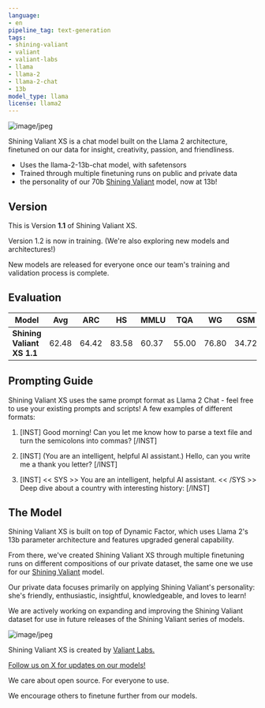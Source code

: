 ```yaml
---
language:
- en
pipeline_tag: text-generation
tags:
- shining-valiant
- valiant
- valiant-labs
- llama
- llama-2
- llama-2-chat
- 13b
model_type: llama
license: llama2
---
```



![image/jpeg](https://cdn-uploads.huggingface.co/production/uploads/63444f2687964b331809eb55/EXX7TKbB-R6arxww2mk0R.jpeg)



Shining Valiant XS is a chat model built on the Llama 2 architecture, finetuned on our data for insight, creativity, passion, and friendliness.
  - Uses the llama-2-13b-chat model, with safetensors
  - Trained through multiple finetuning runs on public and private data
  - the personality of our 70b [Shining Valiant](https://huggingface.co/ValiantLabs/ShiningValiant) model, now at 13b!

## Version

This is Version **1.1** of Shining Valiant XS.

Version 1.2 is now in training. (We're also exploring new models and architectures!)

New models are released for everyone once our team's training and validation process is complete.

## Evaluation

| Model                 | Avg    | ARC   | HS    | MMLU   | TQA   | WG    | GSM   |
|-----------------------|--------|-------|-------|--------|-------|-------|-------|
| **Shining Valiant XS 1.1**   | 62.48  | 64.42 | 83.58 | 60.37  | 55.00 | 76.80 | 34.72 |

## Prompting Guide
Shining Valiant XS uses the same prompt format as Llama 2 Chat - feel free to use your existing prompts and scripts!
A few examples of different formats:

1. [INST] Good morning! Can you let me know how to parse a text file and turn the semicolons into commas? [/INST]

2. [INST] (You are an intelligent, helpful AI assistant.) Hello, can you write me a thank you letter? [/INST]

3. [INST] << SYS >> You are an intelligent, helpful AI assistant. << /SYS >> Deep dive about a country with interesting history: [/INST]

## The Model
Shining Valiant XS is built on top of Dynamic Factor, which uses Llama 2's 13b parameter architecture and features upgraded general capability.

From there, we've created Shining Valiant XS through multiple finetuning runs on different compositions of our private dataset, the same one we use for our [Shining Valiant](https://huggingface.co/ValiantLabs/ShiningValiant) model.

Our private data focuses primarily on applying Shining Valiant's personality: she's friendly, enthusiastic, insightful, knowledgeable, and loves to learn!

We are actively working on expanding and improving the Shining Valiant dataset for use in future releases of the Shining Valiant series of models.



![image/jpeg](https://cdn-uploads.huggingface.co/production/uploads/63444f2687964b331809eb55/VCJ8Fmefd8cdVhXSSxJiD.jpeg)


Shining Valiant XS is created by [Valiant Labs.](http://valiantlabs.ca/)

[Follow us on X for updates on our models!](https://twitter.com/valiant_labs)

We care about open source.
For everyone to use.

We encourage others to finetune further from our models.